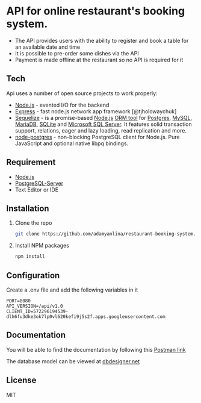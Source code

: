 # API for online restaurant's booking system.

- The API provides users with the ability to register and book a table for an available date and time
- It is possible to pre-order some dishes via the API
- Payment is made offline at the restaurant so no API is required for it 

## Tech

Api uses a number of open source projects to work properly:

- [Node.js](https://nodejs.org/) - evented I/O for the backend
- [Express](https://expressjs.com/) - fast node.js network app framework [@tjholowaychuk]
- [Sequelize](https://sequelize.org/) - is a promise-based [Node.js](https://nodejs.org/en/about/) [ORM tool](https://en.wikipedia.org/wiki/Object-relational_mapping) for [Postgres](https://en.wikipedia.org/wiki/PostgreSQL), [MySQL](https://en.wikipedia.org/wiki/MySQL), [MariaDB](https://en.wikipedia.org/wiki/MariaDB), [SQLite](https://en.wikipedia.org/wiki/SQLite) and [Microsoft SQL Server](https://en.wikipedia.org/wiki/Microsoft_SQL_Server). It features solid transaction support, relations, eager and lazy loading, read replication and more.
- [node-postgres](https://www.npmjs.com/package/pg) - non-blocking PostgreSQL client for Node.js. Pure JavaScript and optional native libpq bindings.

## Requirement

- [Node.js](https://nodejs.org/)
- [PostgreSQL-Server](https://www.postgresql.org/)
- Text Editor or IDE

## Installation

1. Clone the repo
   ```sh
   git clone https://github.com/adamyanlina/restaurant-booking-system.git
   ```
2. Install NPM packages
   ```sh
   npm install
   ```

## Configuration

Create a .env file and add the following variables in it 
   ```shell
   PORT=8080
   API_VERSION=/api/v1.0
   CLIENT_ID=572296194539-dlh6fu3dke3ok7lp0vl620kefi9j5s2f.apps.googleusercontent.com
   ```

## Documentation

You will be able to find the documentation by following this [Postman link](https://documenter.getpostman.com/view/#)

The database model can be viewed at [dbdesigner.net](https://dbdesigner.page.link/chUDgevi7u5ryDRp8)

## License

MIT